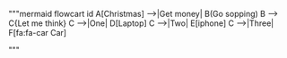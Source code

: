 """mermaid
flowcart id
A[Christmas] -->|Get money| B(Go sopping)
B --> C{Let me think}
C -->|One| D[Laptop]
C -->|Two| E[iphone]
C -->|Three| F[fa:fa-car Car]

"""
